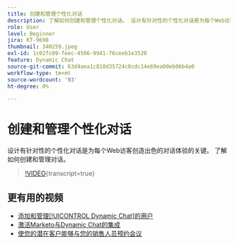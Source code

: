 ```yaml
---
title: 创建和管理个性化对话
description: 了解如何创建和管理个性化对话。 设计有针对性的个性化对话是为每个Web访客创造出色的对话体验的关键。
role: User
level: Beginner
jira: KT-9698
thumbnail: 340259.jpeg
exl-id: 1c02fc09-feec-4506-9941-76ceeb1e3520
feature: Dynamic Chat
source-git-commit: 63d4aea1c818d35724c0cdc14e69ea00eb06b4a0
workflow-type: tm+mt
source-wordcount: '93'
ht-degree: 0%

---
```


# 创建和管理个性化对话

设计有针对性的个性化对话是为每个Web访客创造出色的对话体验的关键。 了解如何创建和管理对话。

>[!VIDEO](https://video.tv.adobe.com/v/3443805/?quality=12&learn=on&captions=chi_hans){transcript=true}

## 更有用的视频

* [添加和管理[!UICONTROL Dynamic Chat]的用户](user-management.md)
* [激活Marketo与Dynamic Chat的集成](marketo-integration.md)
* [使您的潜在客户能够与您的销售人员预约会议](meeting-booking.md)
